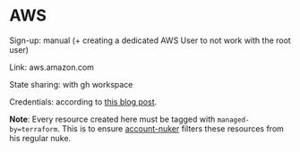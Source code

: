# AWS

Sign-up: manual (+ creating a dedicated AWS User to not work with the root user)

Link: aws.amazon.com

State sharing: with gh workspace

Credentials: according to [this blog post](https://aws.amazon.com/blogs/apn/simplify-and-secure-terraform-workflows-on-aws-with-dynamic-provider-credentials/).

**Note**: Every resource created here must be tagged with `managed-by=terraform`. This is to ensure [account-nuker](https://github.com/the-technat/account-nuker) filters these resources from his regular nuke.